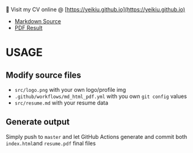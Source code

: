 👀 Visit my CV online @ [https://yeikiu.github.io](https://yeikiu.github.io)

- [Markdown Source](https://yeikiu.github.io/src/resume.md)
- [PDF Result](https://yeikiu.github.io/resume.pdf)

# USAGE

## Modify source files

- `src/logo.png` with your own logo/profile img
- `.github/workflows/md_html_pdf.yml` with you own `git config` values
- `src/resume.md` with your resume data


## Generate output

Simply push to `master` and let GitHub Actions generate and commit both `index.html`and `resume.pdf` final files
